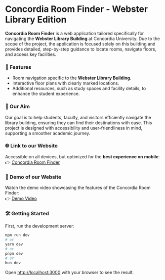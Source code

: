 # Concordia Room Finder - Webster Library Edition

**Concordia Room Finder** is a web application tailored specifically for navigating the **Webster Library Building** at Concordia University. Due to the scope of the project, the application is focused solely on this building and provides detailed, step-by-step guidance to locate rooms, navigate floors, and access key facilities.

### 🚀 Features
- Room navigation specific to the **Webster Library Building**.
- Interactive floor plans with clearly marked locations.
- Additional resources, such as study spaces and facility details, to enhance the student experience.

### 🎯 Our Aim
Our goal is to help students, faculty, and visitors efficiently navigate the library building, ensuring they can find their destinations with ease. This project is designed with accessibility and user-friendliness in mind, supporting a smoother academic journey.

### 🌐 Link to our Website 

Accessible on all devices, but optimized for the **best experience on mobile**:  
👉 [Concordia Room Finder](https://concordia-room-finder.vercel.app/)

### 🎥 Demo of our Website 

Watch the demo video showcasing the features of the Concordia Room Finder:  
👉 [Demo Video](https://drive.google.com/file/d/1ZMfqEU_SG3Ku1OcWfQuq3RMcmGatCVzZ/view?usp=sharing)

### 🛠 Getting Started

First, run the development server:

```bash
npm run dev
# or
yarn dev
# or
pnpm dev
# or
bun dev
```

Open [http://localhost:3000](http://localhost:3000) with your browser to see the result.
